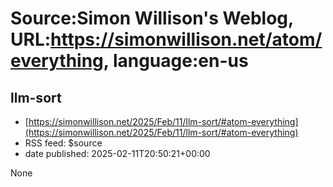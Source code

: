 # Source:Simon Willison's Weblog, URL:https://simonwillison.net/atom/everything, language:en-us

## llm-sort
 - [https://simonwillison.net/2025/Feb/11/llm-sort/#atom-everything](https://simonwillison.net/2025/Feb/11/llm-sort/#atom-everything)
 - RSS feed: $source
 - date published: 2025-02-11T20:50:21+00:00

None

